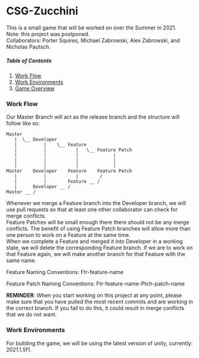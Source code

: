 # CSG-Zucchini
This is a small game that will be worked on over the Summer in 2021.<br/>
Note: this project was postponed. <br/>
Collaborators: Porter Squires, Michael Zabrowski, Alex Zabrowski, and Nicholas Pautsch.

##### Table of Contents
1. [Work Flow](#Work-Flow)
1. [Work Environments](#Work-Environments)
1. [Game Overview](https://github.com/Pyerter/CSG-Zucchini/blob/master/_Storyboarding/Game%20Overview.md)


### Work Flow

Our Master Branch will act as the release branch and the structure will follow like so:
```
Master
   |  \__ Developer
   |          |    \__ Feature
   |          |           |   \__ Feature Patch
   |          |           |             |
   |          |           |             |
   |          |           |             |
Master    Developer    Feature    Feature Patch
   |          |           |        /
   |          |        Feature __ /
   |      Developer __ /
Master __ /
```
Whenever we merge a Feature branch into the Developer branch, we will use pull requests so that at least one other collaborator can check for merge conflicts. <br/>
Feature Patches will be small enough there there should not be any merge conflicts. The benefit of using Feature Patch branches will allow more than one person to work on a Feature at the same time.<br/>
When we complete a Feature and merged it into Developer in a working state, we will delete the corresponding Feature branch. If we are to work on that Feature again, we will make another branch for that Feature with the same name.<br/>

Feature Naming Conventions:
Ftr-feature-name

Feature Patch Naming Conventions:
Ftr-feature-name-Ptch-patch-name

**REMINDER**: When you start working on this project at any point, please make sure that you have pulled the most recent commits and are working in the correct branch. If you fail to do this, it could result in merge conflicts that we do not want.


### Work Environments

For building the game, we will be using the latest version of unity, currently: 2021.1.5f1.



